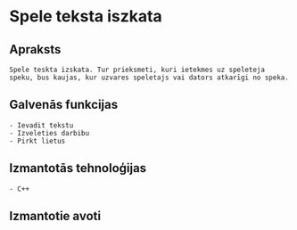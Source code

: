 # Spele teksta iszkata

## Apraksts
	Spele teskta izskata. Tur prieksmeti, kuri ietekmes uz speleteja speku, bus kaujas, kur uzvares speletajs vai dators atkarīgi no speka. 
## Galvenās funkcijas
	- Ievadit tekstu
	- Izveleties darbibu
	- Pirkt lietus
## Izmantotās tehnoloģijas
	- C++
## Izmantotie avoti
	
